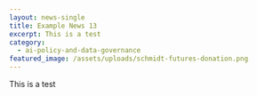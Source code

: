 ```yaml
---
layout: news-single
title: Example News 13
excerpt: This is a test
category:
  - ai-policy-and-data-governance
featured_image: /assets/uploads/schmidt-futures-donation.png
---
```

This is a test
